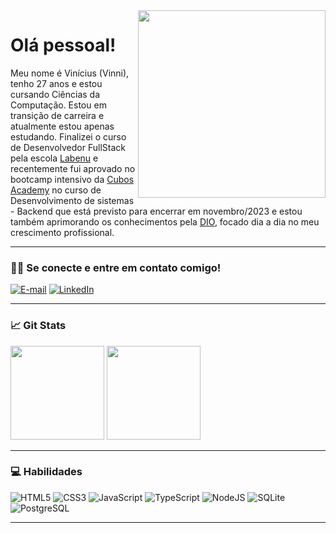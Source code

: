 <img align="right" src="https://spread.com.br/wp-content/uploads/2020/06/anima-desenvolvimento-agil.gif" width="300"/> 

# Olá pessoal!

Meu nome é Vinícius (Vinni), tenho 27 anos e estou cursando Ciências da Computação. Estou em transição de carreira e atualmente estou apenas estudando. Finalizei o curso de Desenvolvedor FullStack pela escola [Labenu](https://www.labenu.com.br/) e recentemente fui aprovado no bootcamp intensivo da [Cubos Academy](https://cubos.academy/) no curso de Desenvolvimento de sistemas - Backend que está previsto para encerrar em novembro/2023 e estou também aprimorando os conhecimentos pela [DIO](https://www.dio.me/), focado dia a dia no meu crescimento profissional.
___
### 🧔🏾 Se conecte e entre em contato comigo!
[![E-mail](https://img.shields.io/badge/-Email-000?style=for-the-badge&logo=gmail&logoColor=E94D5F)](mailto:vinicius_gnascimento2013@hotmail.com)
[![LinkedIn](https://img.shields.io/badge/-LinkedIn-000?style=for-the-badge&logo=linkedin&logoColor=30A3DC)](https://www.linkedin.com/in/vini-gomes/)
___

### 📈 Git Stats

<img height="150em" src="https://github-readme-stats.vercel.app/api?username=gomesvini&theme=transparent&bg_color=000&border_color=30A3DC&show_icons=true&icon_color=30A3DC&title_color=E94D5F&text_color=FFF"/>        <img height="150em" src="https://github-readme-stats-git-masterrstaa-rickstaa.vercel.app/api/top-langs/?username=gomesvini&layout=compact&bg_color=000&border_color=30A3DC&title_color=E94D5F&text_color=FFF"/>

___
### 💻 Habilidades
![HTML5](https://img.shields.io/badge/HTML-000?style=for-the-badge&logo=html5)
![CSS3](https://img.shields.io/badge/CSS3-000?style=for-the-badge&logo=css3&logoColor=264CE4)
![JavaScript](https://img.shields.io/badge/JavaScript-000?style=for-the-badge&logo=javascript) 
![TypeScript](https://img.shields.io/badge/TypeScript-000?style=for-the-badge&logo=typescript)
![NodeJS](https://img.shields.io/badge/node.js-black?style=for-the-badge&logo=node.js&logoColor=white)
![SQLite](https://img.shields.io/badge/sqlite-black.svg?style=for-the-badge&logo=sqlite&logoColor=white)
![PostgreSQL](https://img.shields.io/badge/postgresql-000?style=for-the-badge&logo=postgresql)
___
